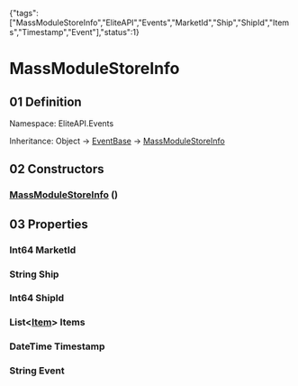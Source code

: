 {"tags":["MassModuleStoreInfo","EliteAPI","Events","MarketId","Ship","ShipId","Items","Timestamp","Event"],"status":1}

# MassModuleStoreInfo

## 01 Definition

Namespace: <span class='code'>EliteAPI.Events</span>

Inheritance: <span class='code'>Object</span> → <span class='code'>[EventBase](../../EliteAPI/Events/EventBase.html)</span> → <span class='code'>[MassModuleStoreInfo](../../EliteAPI/Events/MassModuleStoreInfo.html)</span>

## 02 Constructors

### <span class='code'>[MassModuleStoreInfo](../../EliteAPI/Events/MassModuleStoreInfo.html)</span> ()

## 03 Properties

### <span class='code'>Int64</span> MarketId

### <span class='code'>String</span> Ship

### <span class='code'>Int64</span> ShipId

### <span class='code'>List<[Item](../../EliteAPI/Status/Item.html)></span> Items

### <span class='code'>DateTime</span> Timestamp

### <span class='code'>String</span> Event


